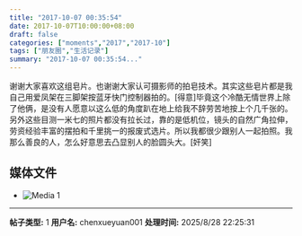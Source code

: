 ```yaml
---
title: "2017-10-07 00:35:54"
date: 2017-10-07T10:00:00+08:00
draft: false
categories: ["moments","2017","2017-10"]
tags: ["朋友圈","生活记录"]
summary: "2017-10-07 00:35:54..."
---
```


谢谢大家喜欢这组皂片。也谢谢大家认可摄影师的拍皂技术。其实这些皂片都是我自己用爱凤架在三脚架按蓝牙快门控制器拍的。[得意]毕竟这个冷酷无情世界上除了他俩，是没有人愿意以这么低的角度趴在地上给我不辞劳苦地按上个几千张的。另外这些目测一米七的照片都没有拉长过，靠的是低机位，镜头的自然广角拉伸，劳资经验丰富的摆拍和千里挑一的报废式选片。所以我都很少跟别人一起拍照。我那么善良的人，怎么好意思去凸显别人的脸圆头大。[奸笑]

## 媒体文件

- ![Media 1](/Moments/photos/2017-10-07/201710070035540.jpg)

---

**帖子类型:** 1
**用户名:** chenxueyuan001
**处理时间:** 2025/8/28 22:25:31
